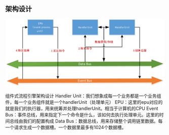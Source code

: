 ## 架构设计

![architecture_image](images/architecture.png)

组件式流程引擎架构设计
Handler Unit：我们想象成每一个业务都是一个业务组件，每一个业务组件就是一个handlerUnit（处理单元）
EPU：这里的epu对应的就是我们的执行器，用来统筹并处理handlerUnit。相当于计算机的CPU
Event Bus：事件总线，用来指定下一个命令是什么，该如何去执行处理单元。这里的时间总线由我们的配置构成
Data Bus：数据总线，用来存储整个调用链里数据。每一个请求生成一个数据槽。一个数据里最多有1024个数据槽。